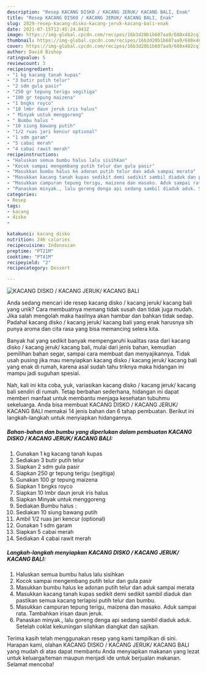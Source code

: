 ```yaml
---
description: "Resep KACANG DISKO / KACANG JERUK/ KACANG BALI, Enak"
title: "Resep KACANG DISKO / KACANG JERUK/ KACANG BALI, Enak"
slug: 2029-resep-kacang-disko-kacang-jeruk-kacang-bali-enak
date: 2021-07-15T12:45:24.843Z
image: https://img-global.cpcdn.com/recipes/16b3d20b1b607aa9/680x482cq70/kacang-disko-kacang-jeruk-kacang-bali-foto-resep-utama.jpg
thumbnail: https://img-global.cpcdn.com/recipes/16b3d20b1b607aa9/680x482cq70/kacang-disko-kacang-jeruk-kacang-bali-foto-resep-utama.jpg
cover: https://img-global.cpcdn.com/recipes/16b3d20b1b607aa9/680x482cq70/kacang-disko-kacang-jeruk-kacang-bali-foto-resep-utama.jpg
author: David Bishop
ratingvalue: 5
reviewcount: 3
recipeingredient:
- "1 kg kacang tanah kupas"
- "3 butir putih telur"
- "2 sdm gula pasir"
- "250 gr tepung terigu segitiga"
- "100 gr tepung maizena"
- "1 bngks royco"
- "10 lmbr daun jeruk iris halus"
- " Minyak untuk menggoreng"
- " Bumbu halus "
- "10 siung bawang putih"
- "1/2 ruas jari kencur optional"
- "1 sdm garam"
- "5 cabai merah"
- "4 cabai rawit merah"
recipeinstructions:
- "Haluskan semua bumbu halus lalu sisihkan"
- "Kocok sampai mengembang putih telur dan gula pasir"
- "Masukkan bumbu halus ke adonan putih telur dan aduk sampai merata"
- "Masukkan kacang tanah kupas sedikit demi sedikit sambil diaduk dan pastikan semua kacang terlapisi putih telur dan bumbu."
- "Masukkan campuran tepung terigu, maizena dan masako. Aduk sampai rata. Tambahkan irisan daun jeruk."
- "Panaskan minyak., lalu goreng denga api sedang sambil diaduk aduk. Setelah coklat kekuningan silahkan diangkat dan sajikan."
categories:
- Resep
tags:
- kacang
- disko
- 

katakunci: kacang disko  
nutrition: 246 calories
recipecuisine: Indonesian
preptime: "PT21M"
cooktime: "PT41M"
recipeyield: "2"
recipecategory: Dessert

---
```



![KACANG DISKO / KACANG JERUK/ KACANG BALI](https://img-global.cpcdn.com/recipes/16b3d20b1b607aa9/680x482cq70/kacang-disko-kacang-jeruk-kacang-bali-foto-resep-utama.jpg)

Anda sedang mencari ide resep kacang disko / kacang jeruk/ kacang bali yang unik? Cara membuatnya memang tidak susah dan tidak juga mudah. Jika salah mengolah maka hasilnya akan hambar dan bahkan tidak sedap. Padahal kacang disko / kacang jeruk/ kacang bali yang enak harusnya sih punya aroma dan cita rasa yang bisa memancing selera kita.

Banyak hal yang sedikit banyak mempengaruhi kualitas rasa dari kacang disko / kacang jeruk/ kacang bali, mulai dari jenis bahan, kemudian pemilihan bahan segar, sampai cara membuat dan menyajikannya. Tidak usah pusing jika mau menyiapkan kacang disko / kacang jeruk/ kacang bali yang enak di rumah, karena asal sudah tahu triknya maka hidangan ini mampu jadi suguhan spesial.




Nah, kali ini kita coba, yuk, variasikan kacang disko / kacang jeruk/ kacang bali sendiri di rumah. Tetap berbahan sederhana, hidangan ini dapat memberi manfaat untuk membantu menjaga kesehatan tubuhmu sekeluarga. Anda bisa membuat KACANG DISKO / KACANG JERUK/ KACANG BALI memakai 14 jenis bahan dan 6 tahap pembuatan. Berikut ini langkah-langkah untuk menyiapkan hidangannya.

<!--inarticleads1-->

##### Bahan-bahan dan bumbu yang diperlukan dalam pembuatan KACANG DISKO / KACANG JERUK/ KACANG BALI:

1. Gunakan 1 kg kacang tanah kupas
1. Sediakan 3 butir putih telur
1. Siapkan 2 sdm gula pasir
1. Siapkan 250 gr tepung terigu (segitiga)
1. Gunakan 100 gr tepung maizena
1. Siapkan 1 bngks royco
1. Siapkan 10 lmbr daun jeruk iris halus
1. Siapkan  Minyak untuk menggoreng
1. Sediakan  Bumbu halus :
1. Sediakan 10 siung bawang putih
1. Ambil 1/2 ruas jari kencur (optional)
1. Gunakan 1 sdm garam
1. Siapkan 5 cabai merah
1. Sediakan 4 cabai rawit merah




<!--inarticleads2-->

##### Langkah-langkah menyiapkan KACANG DISKO / KACANG JERUK/ KACANG BALI:

1. Haluskan semua bumbu halus lalu sisihkan
1. Kocok sampai mengembang putih telur dan gula pasir
1. Masukkan bumbu halus ke adonan putih telur dan aduk sampai merata
1. Masukkan kacang tanah kupas sedikit demi sedikit sambil diaduk dan pastikan semua kacang terlapisi putih telur dan bumbu.
1. Masukkan campuran tepung terigu, maizena dan masako. Aduk sampai rata. Tambahkan irisan daun jeruk.
1. Panaskan minyak., lalu goreng denga api sedang sambil diaduk aduk. Setelah coklat kekuningan silahkan diangkat dan sajikan.




Terima kasih telah menggunakan resep yang kami tampilkan di sini. Harapan kami, olahan KACANG DISKO / KACANG JERUK/ KACANG BALI yang mudah di atas dapat membantu Anda menyiapkan makanan yang lezat untuk keluarga/teman maupun menjadi ide untuk berjualan makanan. Selamat mencoba!

